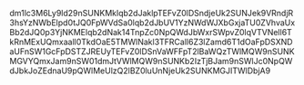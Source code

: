 dm1lc3M6Ly9ld29nSUNKMklqb2dJaklpTEFvZ0lDSndjeUk2SUNJek9VRndjR3hsYzNWbElpd0tJQ0FpWVdSa0lqb2dJbUV1YzNWdWJXbGxjaTU0ZVhvaUxBb2dJQ0p3YjNKMElqb2dNak14TnpZc0NpQWdJbWxrSWpvZ0lqVTVNell6TkRnMExUQmxaall0TkdOaE5TMWlNakl3TFRCall6Z3lZamd6T1dOaFpDSXNDaUFnSW1GcFpDSTZJREUyTEFvZ0lDSnVaWFFpT2lBaWQzTWlMQW9nSUNKMGVYQmxJam9nSW01dmJtVWlMQW9nSUNKb2IzTjBJam9nSWlJc0NpQWdJbkJoZEdnaU9pQWlMeUlzQ2lBZ0luUnNjeUk2SUNKMGJITWlDbjA9
